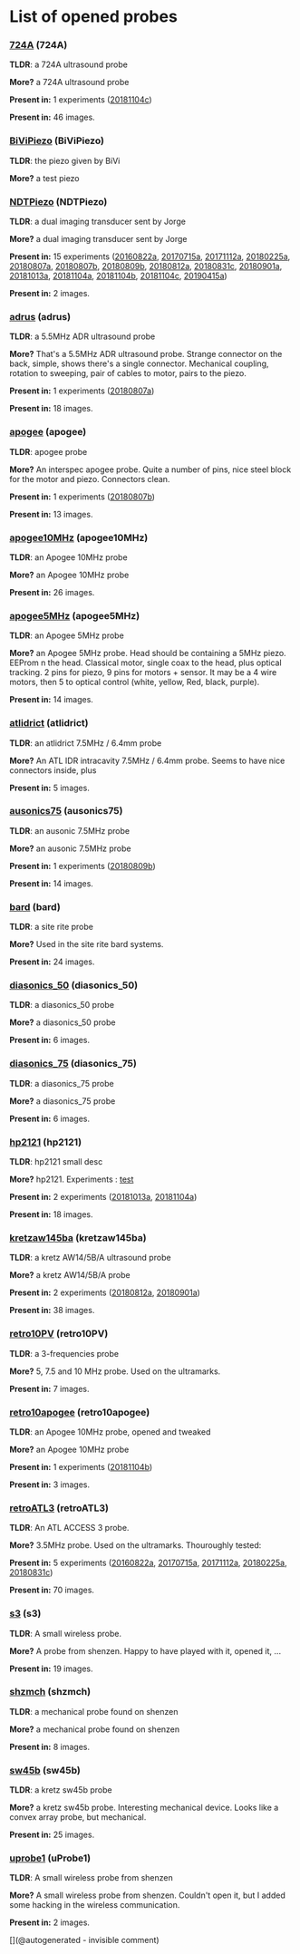 # List of opened probes

### [724A](/include/probes/auto/724A.md) (724A)

__TLDR__: a 724A ultrasound probe

__More?__ a 724A ultrasound probe

__Present in:__ 1 experiments ([20181104c](/experiments/auto/20181104c.md)) 

__Present in:__ 46 images.

### [BiViPiezo](/include/probes/auto/BiViPiezo.md) (BiViPiezo)

__TLDR__: the piezo given by BiVi

__More?__ a test piezo

### [NDTPiezo](/include/probes/auto/NDTPiezo.md) (NDTPiezo)

__TLDR__: a dual imaging transducer sent by Jorge

__More?__ a dual imaging transducer sent by Jorge

__Present in:__ 15 experiments ([20160822a](/experiments/auto/20160822a.md), [20170715a](/experiments/auto/20170715a.md), [20171112a](/experiments/auto/20171112a.md), [20180225a](/experiments/auto/20180225a.md), [20180807a](/experiments/auto/20180807a.md), [20180807b](/experiments/auto/20180807b.md), [20180809b](/experiments/auto/20180809b.md), [20180812a](/experiments/auto/20180812a.md), [20180831c](/experiments/auto/20180831c.md), [20180901a](/experiments/auto/20180901a.md), [20181013a](/experiments/auto/20181013a.md), [20181104a](/experiments/auto/20181104a.md), [20181104b](/experiments/auto/20181104b.md), [20181104c](/experiments/auto/20181104c.md), [20190415a](/experiments/auto/20190415a.md)) 

__Present in:__ 2 images.

### [adrus](/include/probes/auto/adrus.md) (adrus)

__TLDR__: a 5.5MHz ADR ultrasound probe

__More?__ That's a 5.5MHz ADR ultrasound probe. Strange connector on the back, simple, shows there's a single connector. Mechanical coupling, rotation to sweeping, pair of cables to motor, pairs to the piezo.

__Present in:__ 1 experiments ([20180807a](/experiments/auto/20180807a.md)) 

__Present in:__ 18 images.

### [apogee](/include/probes/auto/apogee.md) (apogee)

__TLDR__: apogee probe

__More?__ An interspec apogee probe. Quite a number of pins, nice steel block for the motor and piezo. Connectors clean.

__Present in:__ 1 experiments ([20180807b](/experiments/auto/20180807b.md)) 

__Present in:__ 13 images.

### [apogee10MHz](/include/probes/auto/apogee10MHz.md) (apogee10MHz)

__TLDR__: an Apogee 10MHz probe

__More?__ an Apogee 10MHz probe

__Present in:__ 26 images.

### [apogee5MHz](/include/probes/auto/apogee5MHz.md) (apogee5MHz)

__TLDR__: an Apogee 5MHz probe

__More?__ an Apogee 5MHz probe. Head should be containing a 5MHz piezo. EEProm n the head. Classical motor, single coax to the head, plus optical tracking. 2 pins for piezo, 9 pins for motors + sensor. It may be a 4 wire motors, then 5 to optical control (white, yellow, Red, black, purple).

__Present in:__ 14 images.

### [atlidrict](/include/probes/auto/atlidrict.md) (atlidrict)

__TLDR__: an atlidrict 7.5MHz / 6.4mm probe

__More?__ An ATL IDR intracavity 7.5MHz / 6.4mm probe. Seems to have nice connectors inside, plus

__Present in:__ 5 images.

### [ausonics75](/include/probes/auto/ausonics75.md) (ausonics75)

__TLDR__: an ausonic 7.5MHz probe

__More?__ an ausonic 7.5MHz probe

__Present in:__ 1 experiments ([20180809b](/experiments/auto/20180809b.md)) 

__Present in:__ 14 images.

### [bard](/include/probes/auto/bard.md) (bard)

__TLDR__: a site rite probe

__More?__ Used in the site rite bard systems.

__Present in:__ 24 images.

### [diasonics_50](/include/probes/auto/diasonics_50.md) (diasonics_50)

__TLDR__:  a diasonics_50 probe

__More?__  a diasonics_50 probe

__Present in:__ 6 images.

### [diasonics_75](/include/probes/auto/diasonics_75.md) (diasonics_75)

__TLDR__:  a diasonics_75 probe

__More?__  a diasonics_75 probe

__Present in:__ 6 images.

### [hp2121](/include/probes/auto/hp2121.md) (hp2121)

__TLDR__: hp2121 small desc

__More?__  hp2121. Experiments : [test](/include/experiments/auto/20181013a.md)

__Present in:__ 2 experiments ([20181013a](/experiments/auto/20181013a.md), [20181104a](/experiments/auto/20181104a.md)) 

__Present in:__ 18 images.

### [kretzaw145ba](/include/probes/auto/kretzaw145ba.md) (kretzaw145ba)

__TLDR__: a kretz AW14/5B/A ultrasound probe

__More?__ a kretz AW14/5B/A probe

__Present in:__ 2 experiments ([20180812a](/experiments/auto/20180812a.md), [20180901a](/experiments/auto/20180901a.md)) 

__Present in:__ 38 images.

### [retro10PV](/include/probes/auto/retro10PV.md) (retro10PV)

__TLDR__: a 3-frequencies probe

__More?__ 5, 7.5 and 10 MHz probe. Used on the ultramarks.

__Present in:__ 7 images.

### [retro10apogee](/include/probes/auto/retro10apogee.md) (retro10apogee)

__TLDR__: an Apogee 10MHz probe, opened and tweaked

__More?__ an Apogee 10MHz probe

__Present in:__ 1 experiments ([20181104b](/experiments/auto/20181104b.md)) 

__Present in:__ 3 images.

### [retroATL3](/include/probes/auto/retroATL3.md) (retroATL3)

__TLDR__: An ATL ACCESS 3 probe.

__More?__ 3.5MHz probe. Used on the ultramarks. Thouroughly tested:

__Present in:__ 5 experiments ([20160822a](/experiments/auto/20160822a.md), [20170715a](/experiments/auto/20170715a.md), [20171112a](/experiments/auto/20171112a.md), [20180225a](/experiments/auto/20180225a.md), [20180831c](/experiments/auto/20180831c.md)) 

__Present in:__ 70 images.

### [s3](/include/probes/auto/s3.md) (s3)

__TLDR__: A small wireless probe.

__More?__ A probe from shenzen. Happy to have played with it, opened it, ...

__Present in:__ 19 images.

### [shzmch](/include/probes/auto/shzmch.md) (shzmch)

__TLDR__: a mechanical probe found on shenzen

__More?__ a mechanical probe found on shenzen

__Present in:__ 8 images.

### [sw45b](/include/probes/auto/sw45b.md) (sw45b)

__TLDR__:  a kretz sw45b probe

__More?__  a kretz sw45b probe. Interesting mechanical device. Looks like a convex array probe, but mechanical.

__Present in:__ 25 images.

### [uprobe1](/include/probes/auto/uProbe1.md) (uProbe1)

__TLDR__: A small wireless probe from shenzen

__More?__ A small wireless probe from shenzen. Couldn't open it, but I added some hacking in the wireless communication.

__Present in:__ 2 images.



[](@autogenerated - invisible comment)